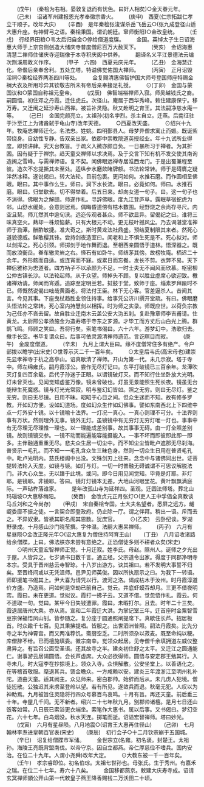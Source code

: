 <!-- { "loadSidebar": true } -->
　　(戊午)　(秦桧为右相。晏敦复退而有忧色。曰奸人相矣)○金天眷元年。
　　(己未)　诏诸军州建报恩光孝奉徽宗香火。
　　(庚申)　西夏(仁宗拓跋仁孝立干顺子。改年大庆)
　　(辛酉)　是年秦桧张浚谋杀岳飞岳云○(张九成登径山适大惠升座。有神臂弓之语。秦桧秉国。谓讥朝廷。窜师衡阳)○金改皇统。
　　(壬戌)　行经界田粮○韦太后归自金○停给僧道度牒。
　　金国。英悼太子生日诏海惠大师于上京宫侧创造大储庆寺普度僧尼百万大赦天下。
　　(癸亥)　金诏海惠清慧二禅师住储庆寺迎瑞像于本寺积庆阁中供养。
　　翻译名义平江景德法云编次荆溪周敦义作序。
　　(甲子　六四)　西夏元庆元年。
　　(乙丑)　金海慧迁化。帝偕后亲奉舍利。五处立塔。特谥佛觉佑国大禅师。
　　(丙寅)　正月诏毁淫祠○秦桧经界两浙四川等处。
　　金复赐清惠佛智护国大师号登国师座特赐金襕大衣及所用珍异其钦敬古所未有帝后亲奉接足礼授。
　　⊙(丁卯)　金国与蒙国议和○蒙国自称祖元皇帝。
　　(戊辰)　佛智端裕禅师入寂。师吴越钱氏之裔。嗣圆悟。初住邓之丹霞。迁住虎丘。次径山。庵居于西华秀峰。敕住建康保宁。移万寿。又迁闽之延沙寿山西禅。被旨补灵隐。秋又赴明之育王。其法嗣净慈水庵一等。
　　(己巳)　金国完颜亮立。太祖孙(初名孛烈。杀主自立。迁燕。后南征驻于汴至江上为诸酋弑于龟山寺)改年天德。
　　○西夏改天盛。
　　⊙绍兴十九年。牧庵忠禅师迁化。名法忠。姓姚。四明鄞县人。母梦异僧求寓止而娠。既诞紫带绕身。自幼性专静。告双亲出家。依郡中崇教院道英授经业。年十九试所业得度。即预讲肆。究天台教旨。于疏义入微亦颇自负。一日暴所习于禅者。为其折困。因有疑于于禅宗。趋天童交禅师以求决焉。及于交言下知有机不发交使其南询造闽之雪峰。与需禅师语。复不契。闻佛眼远禅寺居淮西龙门。于是出蜀兼程至彼。造次不忘提撕其未至处。适纵步水磨欻睹牌额。书法轮常转。师于是碍膺之疑泮然冰释。遂说偈曰。转大法轮。目前包裹。更问如何。水推石磨。而作圆相呈佛眼。眼曰。其中事作么生。师曰。涧下水长流。眼曰。必竟如何。师曰。水推石磨。眼曰。归堂歇去。切不得举着。后五日来。却向女道一句子。曰。这一句子也不消得。佛眼为之解颐。师遂作礼。寻辞佛眼。度九江登庐阜。露眠草宿蛇虎为邻。山舒水缓处。会意则居焉。偶晦昏道傍有枯木数围。经野烧之余尚存寻尺。内空且絜。师兀然其中逾旬浃。远迩传观者甚众。师不欲显异。留偈纪之曰。谁将三昧真空火。爇却一株烦恼薪。只有大根元不动。更无枝叶撼风尘。乃去谒湛堂准禅师于泐潭。酬酢敏捷。准大奇之。斯时黄龙法社鼎盛。预结夏制限其来者。然死心道貌德威。鲜敢樱其锋。尝持剑夜造室曰。闻老和上不惧生死是不。死心拟对。师以剑挥之。死心引颈。师掷剑于地作舞而退。至相西亲圆悟于道林。悟深器之。既而放浪衡岳。眷车辙灵岩之右。怪石有如卧牛。师结茅其傍。故榜牧庵。栖迟二十余年。外形骸而自适。或连宵而不寐。或累日而忘餐。发长不剪。衣弊不易。天下禅侣雅称为忠道者。四方衲子不以承颜为不足。一时士夫无不闻风而欣慕。枢密柳公仲古镇长沙。以法轮起师。从于众望。师掉头不顾。复以胜业虚席心欲迎致。檄诸禅劝请。师闻而宵遁。追踪至定明兰若。挝鼓于堂。致师于座。缁素罗拜踰时不已。师慨然说偈曰咄哉黄面老。将法付王臣。林下无心客。官差逼杀人。昔闻其言。今见其事。下座曳杖趋胜业领住持事。给事凭公济川撰开堂疏。有曰。佛眼磨头悟法轮之常转。死心室内持慧剑以相挥。时为师之实录。师既应世。以荷负宗教为己任亦不吝去留。故自胜业迁南木云盖公安大沩五刹。复赴豫章师李吉甫请。住黄龙。太尉邢公孝扬施金为造寿塔于寺东之芗源。才毕工而方丈后山白光上腾。群鹊飞鸣。师顾之笑曰。吾将行矣。索笔书偈曰。六十六年。游梦幻中。浩歌归去。撤手长空。书毕复谓众曰。后事可依灵源清禅师遗范。言讫瞑目而寂。
　　(庚午)　金废度僧道。
　　(辛未)　九月上谓大臣曰。缘不度僧常住多有绝产。令户部拨以瞻学(出宋史)○世尊示灭二千一百年矣。
　　⊙太皇后韦氏(高宋母也)建崇先显孝禅寺于杭之高亭山。诏真歇清了禅师。开山为第一代。未几示寂。塔于寺中。师左绵雍氏。嗣丹霞淳公。尝作无尽灯记曰。东平打破镜已三百余年。龙潭吹灭灯复四百余载。后代子孙迷于正眼。以谓镜破灯灭。而不知行住坐卧放大光明。灯未曾灭也。见闻觉知虚鉴万像。镜未曾破也。灯虽无景能照生死长夜。镜虽无台能辩生死魔惑。镜与灯光光常寂。明与鉴幻幻皆如。照之无穷。则曰无尽灯。鉴之无穷。则曰无尽镜。日用不昧。昭昭于心目之间。但众生迷而不知。故有修多罗教。开如幻方便。设如幻道场。度如幻众生作如幻佛事。譬如东南西北上下四维中点一灯外安十镜。以十镜喻十法界。一灯况一真心。一真心则理不可分。十法界则事有万状。然则理外无事。镜外无灯。虽镜镜中有无穷灯无穷灯唯一灯也。事事中有无尽理无尽理惟一理也。以一理能成差别事。故其事事无碍。由一灯全照差别镜。故则镜镜交参。一镜不动而能遍能容能摄能入。一事不坏而即彼即此即一即多。主伴融通重重无尽。悲夫众生居一切尘中。而不知尘尘皆毗卢遮那无尽刹海。普贤示一毛孔。而不知一一毛孔含众生三昧色身。然则一切众生日用在普贤毛孔中。毗卢光明内。慈氏楼阁中出没。文殊剑刃上往来。念念中与诸佛同出世。证菩提转法轮入灭度。如镜与镜。如灯与灯。一切一时普融无碍诚谓不可思议解脱法门。非大心众生。无以臻于此境。或问。即今日用见闻觉知。毕竟是灯耶。非灯耶。是镜耶。非镜耶。答曰。镜灯灯镜本无差。大地山河眼里花。黄叶飘飘满庭际。一声砧杵落谁家。
　　是年改孤山寺为延祥四。圣观。迁圆法师塔。葬北山玛瑙坡○大惠移梅阳。
　　(癸酉)　金改贞元正月张灯○(吏人王中孚倡全真教谈马丘刘和之今尚存)
　　(甲戌)　宋自秦桧专国。士大夫名望者。悉屏之远方。龌龊委靡不振之徒。一言契合即登政府。仍止除一厅。谓之伴拜。稍出一语。斥而去之。不异奴隶。皆褫其职名阁其恩数。犹庶官。
　　⊙(乙亥)　云卧纪谈。罗湖野录成。十月感山沙门晓莹撰。字仲温。法嗣大惠杲禅师。
　　(丙子)　六月有星昼陨○金改正隆元年○(诏大惠复为僧住持阿育王山)
　　(丁丑)　八月诏收诸路给余僧牒。上曰。佛法朕亦未尝有意绝之。正恐僧徒多则不耕者众矣(宋史)
　　⊙明州天童宏智禅师正觉。十月迁寂。姓李氏。母赵。隰州人。诞师之夕光出于屋。人皆异之。七岁诵书日数千言。通五经。父宗道令出家。得度于同郡净明寺本宗。受具于晋州慈云寺智琼。十八岁出游方。诀其祖曰。若不发明大事誓不归矣。至晋绛间或以无凭沮师。邑尹见师英俊。因以所执扇示之曰。为我下一转语。师即援笔书偈其上。尹大喜为请凭以行。渡河之洛。谒成枯木于汝州。时丹霞淳道价方盛。乃造焉。问如何是空劫已前自己。觉云。井底虾蟆吞却月。三更不借夜明帘。霞曰。未在更道。觉拟议。霞打一拂子云。又道不借。觉忽悟作礼。霞云。何不道取一句。觉曰。某甲今日失钱遭罪。霞曰。未暇打尔。且去。时年二十三矣。霞退居唐州大乘。亦从焉。宣和二年霞迁大洪。为掌记室三年。迁首座时金粟智雪豆宗保福悟凤山钊。皆参随之。复分座于圆通照阐提席下。真歇住长芦。招居板首。时众踰千七百。见其秉拂提唱。皆服之。出世泗洲普照。嗣法丹霞矣。比先分寺之半为神霄宫。而又两准荐饥。斋厨空乏。二时所须杂以菽麦。既至命纯以粳。库僧辞不给。已而檀施填委。徽宗南幸。觉领众起居。见寺僧千余填拥道左威仪整肃异之。有旨召公面受圣语。还其故寺之半。建炎初住舒之太平。又迁江之圆通能仁。谢事游云居谒圆悟。会长芦虚席。大众必欲得师。圆悟与安定郡王勉其行。入寺未几。时大寇李在抄掠境上。领众入寺。众惧解散。公安坐堂上。以善语化之。在等稽首敬服。麾退其兵。馈金瞻众。一方咸赖以安。建炎三年渡浙江至明州礼补陀。道由天童。适其阙主。众见师来。密白郡帅。始辞而后从。未几虏人犯境。僧徒迍散。公独迟其来虏至登岭以望。若有所见。遂敛兵而退。秋毫无犯。人叹以为神助焉。九月被旨住灵隐将行四众号慕百鸟哀鸣。十月有旨。再还天童。前后垂三十年。寺屋几千间。无不新者。绍兴二十七年秋九月。别郡帅诸檀。是月七日还山饭客如常。八日辰已索浴更衣端坐。索笔作大惠书。属以后事。又书偈曰。梦幻空花。六十七年。白鸟烟没。秋水天连。掷笔而逝。诏谥宏智禅师。塔曰妙光。
　　(戊寅)　六月有星昼陨。八月地震○(诏育王大惠再住径山)
　　(己卯)　七月翰林李焘进皇朝百官表(宋史)
　　(庚辰)　初行会子○十二月钦宗崩于五国城。
　　(辛巳)　诏复给僧牒市军储。
　　金世宗立(名雍。初名褒。封楚王。太祖孙。海陵王亮既背盟南伐。以帝守京。因自立都燕。帝仁厚慈俭不嗜兵。国内安治。在位二十九年。人谓小尧舜)改年大定。
　　⊙大教东被一千一百年矣。
　　(壬午)　孝宗睿即位。初名伯琮。太祖七世孙也。母张氏。生于秀州。有嘉禾之瑞。在位二十七年。寿六十八矣。
　　金国移都燕京。敕建大庆寿寺成。诏请玄冥禅师顗公开山第一代敕皇子燕王降香赐钱二万沃田二十顷。
